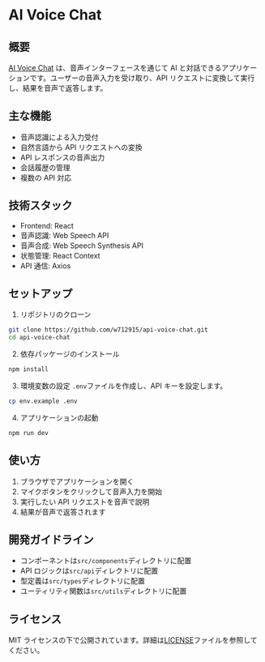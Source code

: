 # AI Voice Chat

## 概要

[AI Voice Chat](https://ai-voice-chat-c8lqa24wo-w712915s-projects.vercel.app/) は、音声インターフェースを通じて AI と対話できるアプリケーションです。ユーザーの音声入力を受け取り、API リクエストに変換して実行し、結果を音声で返答します。

## 主な機能

- 音声認識による入力受付
- 自然言語から API リクエストへの変換
- API レスポンスの音声出力
- 会話履歴の管理
- 複数の API 対応

## 技術スタック

- Frontend: React
- 音声認識: Web Speech API
- 音声合成: Web Speech Synthesis API
- 状態管理: React Context
- API 通信: Axios

## セットアップ

1. リポジトリのクローン

```bash
git clone https://github.com/w712915/api-voice-chat.git
cd api-voice-chat
```

2. 依存パッケージのインストール

```bash
npm install
```

3. 環境変数の設定
   `.env`ファイルを作成し、API キーを設定します。

```bash
cp env.example .env
```

4. アプリケーションの起動

```bash
npm run dev
```

## 使い方

1. ブラウザでアプリケーションを開く
2. マイクボタンをクリックして音声入力を開始
3. 実行したい API リクエストを音声で説明
4. 結果が音声で返答されます

## 開発ガイドライン

- コンポーネントは`src/components`ディレクトリに配置
- API ロジックは`src/api`ディレクトリに配置
- 型定義は`src/types`ディレクトリに配置
- ユーティリティ関数は`src/utils`ディレクトリに配置

## ライセンス

MIT ライセンスの下で公開されています。詳細は[LICENSE](LICENSE)ファイルを参照してください。
